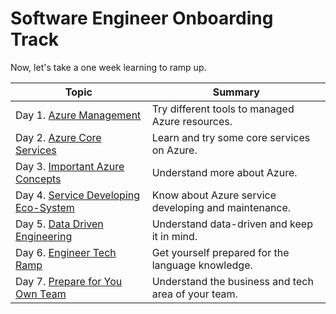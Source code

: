 # Software Engineer Onboarding Track

Now, let's take a one week learning to ramp up.

| Topic | Summary |
|-------|---------|
| Day 1. [Azure Management](./Engineering%20track/Day%201%20Azure%20Management.md) | Try different tools to managed Azure resources. |
| Day 2. [Azure Core Services](./Engineering%20track/Day%202%20Azure%20Core%20Services.md) | Learn and try some core services on Azure. |
| Day 3. [Important Azure Concepts](./Engineering%20track/Day%203%20Important%20Azure%20Concepts.md) | Understand more about Azure.  |
| Day 4. [Service Developing Eco-System](./Engineering%20track/Day%204%20Service%20Developing%20Ecosystem.md) | Know about Azure service developing and maintenance. |
| Day 5. [Data Driven Engineering](./Engineering%20track/Day%205%20Data%20Driven%20Engineering.md) | Understand data-driven and keep it in mind. |
| Day 6. [Engineer Tech Ramp](./Engineering%20track/Day%206%20Engineer%20Tech%20Ramp.md) | Get yourself prepared for the language knowledge. |
| Day 7. [Prepare for You Own Team](./Engineering%20track/Day%207%20Prepare%20for%20Your%20Own%20Team.md) | Understand the business and tech area of your team. |